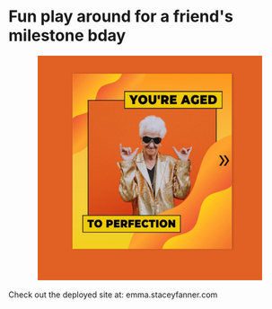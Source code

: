 # Fun play around for a friend's milestone bday

<div align="center">

  <img src="./img/preview.png" width="400" height="400">

</div>

Check out the deployed site at: emma.staceyfanner.com

